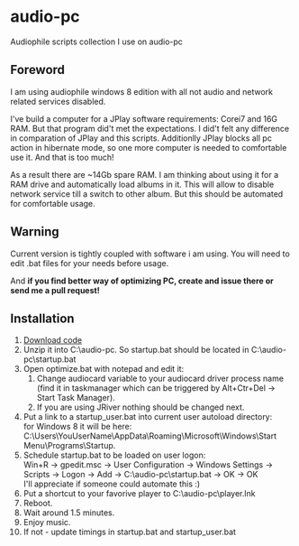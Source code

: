 audio-pc
========

Audiophile scripts collection I use on audio-pc

Foreword
--------

I am using audiophile windows 8 edition with all not audio and network
related services disabled.

I've build a computer for a JPlay software requirements: Corei7 and
16G RAM. But that program did't met the expectations. I did't felt any
difference in comparation of JPlay and this scripts. Additionlly JPlay
blocks all pc action in hibernate mode, so one more computer is needed
to comfortable use it. And that is too much!

As a result there are ~14Gb spare RAM. I am thinking about using it
for a RAM drive and automatically load albums in it. This will allow
to disable network service till a switch to other album. But this
should be automated for comfortable usage.

Warning
-------

Current version is tightly coupled with software i am using. You will
need to edit .bat files for your needs before usage.

And **if you find better way of optimizing PC, create and issue there
or send me a pull request!**

Installation
------------

1. [Download code](https://github.com/AlexParamonov/audio-pc/archive/master.zip)
1. Unzip it into C:\audio-pc. So startup.bat should be located in C:\audio-pc\startup.bat
1. Open optimize.bat with notepad and edit it:
    1. Change audiocard variable to your audiocard driver process name (find it in taskmanager which can be triggered by Alt+Ctr+Del -> Start Task Manager).
    1. If you are using JRiver nothing should be changed next.
1. Put a link to a startup_user.bat into current user autoload directory:  
  for Windows 8 it will be here: C:\Users\YouUserName\AppData\Roaming\Microsoft\Windows\Start Menu\Programs\Startup.
1. Schedule startup.bat to be loaded on user logon:  
  Win+R -> gpedit.msc -> User Configuration -> Windows Settings -> Scripts -> Logon -> Add -> C:\audio-pc\startup.bat -> OK -> OK  
  I'll appreciate if someone could automate this :)
1. Put a shortcut to your favorive player to C:\audio-pc\player.lnk
1. Reboot.
1. Wait around 1.5 minutes.
1. Enjoy music.
1. If not - update timings in startup.bat and startup_user.bat
